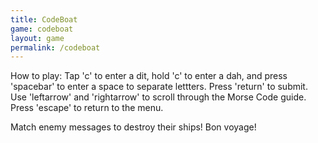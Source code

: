 ```yaml
---
title: CodeBoat
game: codeboat
layout: game
permalink: /codeboat
---
```


How to play: Tap 'c' to enter a dit, hold 'c' to enter a dah, and press 'spacebar' to enter a space to separate lettters. Press 'return' to submit. 
Use 'leftarrow' and 'rightarrow' to scroll through the Morse Code guide.
Press 'escape' to return to the menu.

Match enemy messages to destroy their ships! Bon voyage!